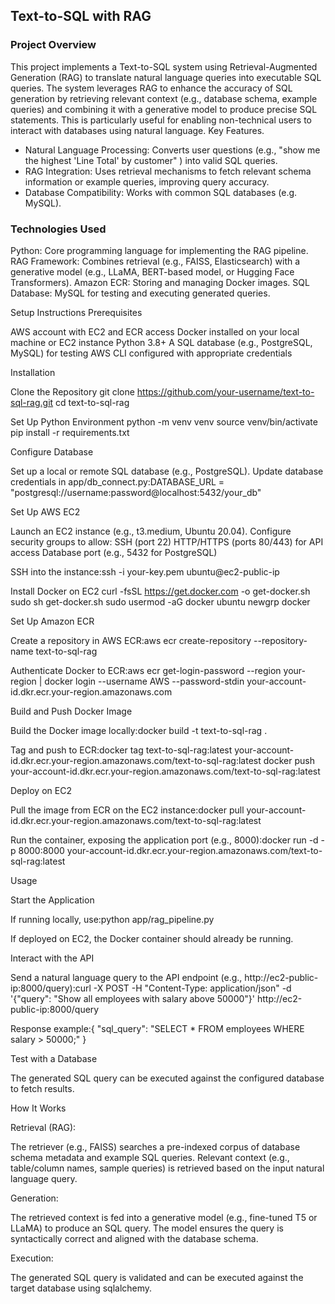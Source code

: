 ## Text-to-SQL with RAG

### Project Overview
This project implements a Text-to-SQL system using Retrieval-Augmented Generation (RAG) to translate natural language queries into executable SQL queries. The system leverages RAG to enhance the accuracy of SQL generation by retrieving relevant context (e.g., database schema, example queries) and combining it with a generative model to produce precise SQL statements. This is particularly useful for enabling non-technical users to interact with databases using natural language.
Key Features.
- Natural Language Processing: Converts user questions (e.g., "show me the highest 'Line Total' by customer" ) into valid SQL queries.
- RAG Integration: Uses retrieval mechanisms to fetch relevant schema information or example queries, improving query accuracy.
- Database Compatibility: Works with common SQL databases (e.g. MySQL).


### Technologies Used

Python: Core programming language for implementing the RAG pipeline.
RAG Framework: Combines retrieval (e.g., FAISS, Elasticsearch) with a generative model (e.g., LLaMA, BERT-based model, or Hugging Face Transformers).
Amazon ECR: Storing and managing Docker images.
SQL Database: MySQL for testing and executing generated queries.




Setup Instructions
Prerequisites

AWS account with EC2 and ECR access
Docker installed on your local machine or EC2 instance
Python 3.8+
A SQL database (e.g., PostgreSQL, MySQL) for testing
AWS CLI configured with appropriate credentials

Installation

Clone the Repository
git clone https://github.com/your-username/text-to-sql-rag.git
cd text-to-sql-rag


Set Up Python Environment
python -m venv venv
source venv/bin/activate
pip install -r requirements.txt


Configure Database

Set up a local or remote SQL database (e.g., PostgreSQL).
Update database credentials in app/db_connect.py:DATABASE_URL = "postgresql://username:password@localhost:5432/your_db"




Set Up AWS EC2

Launch an EC2 instance (e.g., t3.medium, Ubuntu 20.04).
Configure security groups to allow:
SSH (port 22)
HTTP/HTTPS (ports 80/443) for API access
Database port (e.g., 5432 for PostgreSQL)


SSH into the instance:ssh -i your-key.pem ubuntu@ec2-public-ip




Install Docker on EC2
curl -fsSL https://get.docker.com -o get-docker.sh
sudo sh get-docker.sh
sudo usermod -aG docker ubuntu
newgrp docker


Set Up Amazon ECR

Create a repository in AWS ECR:aws ecr create-repository --repository-name text-to-sql-rag


Authenticate Docker to ECR:aws ecr get-login-password --region your-region | docker login --username AWS --password-stdin your-account-id.dkr.ecr.your-region.amazonaws.com




Build and Push Docker Image

Build the Docker image locally:docker build -t text-to-sql-rag .


Tag and push to ECR:docker tag text-to-sql-rag:latest your-account-id.dkr.ecr.your-region.amazonaws.com/text-to-sql-rag:latest
docker push your-account-id.dkr.ecr.your-region.amazonaws.com/text-to-sql-rag:latest




Deploy on EC2

Pull the image from ECR on the EC2 instance:docker pull your-account-id.dkr.ecr.your-region.amazonaws.com/text-to-sql-rag:latest


Run the container, exposing the application port (e.g., 8000):docker run -d -p 8000:8000 your-account-id.dkr.ecr.your-region.amazonaws.com/text-to-sql-rag:latest





Usage

Start the Application

If running locally, use:python app/rag_pipeline.py


If deployed on EC2, the Docker container should already be running.


Interact with the API

Send a natural language query to the API endpoint (e.g., http://ec2-public-ip:8000/query):curl -X POST -H "Content-Type: application/json" -d '{"query": "Show all employees with salary above 50000"}' http://ec2-public-ip:8000/query


Response example:{
  "sql_query": "SELECT * FROM employees WHERE salary > 50000;"
}




Test with a Database

The generated SQL query can be executed against the configured database to fetch results.



How It Works

Retrieval (RAG):

The retriever (e.g., FAISS) searches a pre-indexed corpus of database schema metadata and example SQL queries.
Relevant context (e.g., table/column names, sample queries) is retrieved based on the input natural language query.


Generation:

The retrieved context is fed into a generative model (e.g., fine-tuned T5 or LLaMA) to produce an SQL query.
The model ensures the query is syntactically correct and aligned with the database schema.


Execution:

The generated SQL query is validated and can be executed against the target database using sqlalchemy.



